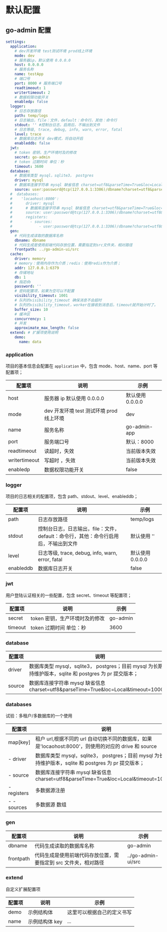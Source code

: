 # 默认配置

## go-admin 配置

```yml
settings:
  application:
    # dev开发环境 test测试环境 prod线上环境
    mode: dev
    # 服务器ip，默认使用 0.0.0.0
    host: 0.0.0.0
    # 服务名称
    name: testApp
    # 端口号
    port: 8000 # 服务端口号
    readtimeout: 1
    writertimeout: 2
    # 数据权限功能开关
    enabledp: false
  logger:
    # 日志存放路径
    path: temp/logs
    # 日志输出，file：文件，default：命令行，其他：命令行
    stdout: '' #控制台日志，启用后，不输出到文件
    # 日志等级, trace, debug, info, warn, error, fatal
    level: trace
    # 数据库日志开关 dev模式，将自动开启
    enableddb: false
  jwt:
    # token 密钥，生产环境时及的修改
    secret: go-admin
    # token 过期时间 单位：秒
    timeout: 3600
  database:
    # 数据库类型 mysql，sqlite3， postgres
    driver: mysql
    # 数据库连接字符串 mysql 缺省信息 charset=utf8&parseTime=True&loc=Local&timeout=1000ms
    source: user:password@tcp(127.0.0.1:3306)/dbname?charset=utf8&parseTime=True&loc=Local&timeout=1000ms
  #  databases:
  #    'locaohost:8000':
  #      driver: mysql
  #      # 数据库连接字符串 mysql 缺省信息 charset=utf8&parseTime=True&loc=Local&timeout=1000ms
  #      source: user:password@tcp(127.0.0.1:3306)/dbname?charset=utf8&parseTime=True&loc=Local&timeout=1000ms
  #      registers:
  #        - sources:
  #            - user:password@tcp(127.0.0.1:3306)/dbname?charset=utf8&parseTime=True&loc=Local&timeout=1000ms
  gen:
    # 代码生成读取的数据库名称
    dbname: dbname
    # 代码生成是使用前端代码存放位置，需要指定到src文件夹，相对路径
    frontpath: ../go-admin-ui/src
  cache:
    driver: memory
    # memory：使用内存作为介质；redis：使用redis作为介质；
    addr: 127.0.0.1:6379
    # 存储地址
    db: 1
    # 指定db
    password: ''
    # 密码配置项，如果为空可以不配置
    visibility_timeout: 1001
    # 队列的visibility_timeout 确保消息不会超时
    # 队列的visibility_timeout，worker在接收到消息后，timeout就开始计时了。
    buffer_size: 10
    # 缓冲区
    concurrency: 1
    # 并发
    approximate_max_length: false
  extend: # 扩展项使用说明
    demo:
      name: data
```

### application

项目的基本信息会配置在 `application` 中，包含 mode、host、name、port 等配置项；

| 配置项        | 说明                                     | 示例             |
| ------------- | ---------------------------------------- | ---------------- |
| host          | 服务器 ip 默认使用 0.0.0.0               | 默认使用 0.0.0.0 |
| mode          | dev 开发环境 test 测试环境 prod 线上环境 | dev              |
| name          | 服务名称                                 | go-admin-app     |
| port          | 服务端口号                               | 默认：8000       |
| readtimeout   | 读超时，失效                             | 当前版本失效     |
| writertimeout | 写超时 ，失效                            | 当前版本失效     |
| enabledp      | 数据权限功能开关                         | false            |

### logger

项目的日志相关的配置项，包含 path、stdout、level、enableddb；

| 配置项    | 说明                                                                                | 示例             |
| --------- | ----------------------------------------------------------------------------------- | ---------------- |
| path      | 日志存放路径                                                                        | temp/logs        |
| stdout    | 控制台日志，日志输出，file：文件，default：命令行，其他：命令行启用后，不输出到文件 | 默认使用 ''      |
| level     | 日志等级, trace, debug, info, warn, error, fatal                                    | 默认使用 0.0.0.0 |
| enableddb | 数据库日志开关                                                                      | false            |

### jwt

用户登陆认证相关的一些配置，包含 secret、timeout 等配置项；

| 配置项  | 说明                           | 示例     |
| ------- | ------------------------------ | -------- |
| secret  | token 密钥，生产环境时及的修改 | go-admin |
| timeout | token 过期时间 单位：秒        | 3600     |

### database

| 配置项 | 说明                                                                                                     | 示例                                                                                          |
| ------ | -------------------------------------------------------------------------------------------------------- | --------------------------------------------------------------------------------------------- |
| driver | 数据库类型 mysql，sqlite3， postgres；目前 mysql 为长期支持维护版本，sqlite 和 postgres 为 pr 提交版本； | mysql                                                                                         |
| source | 数据库连接字符串 mysql 缺省信息 charset=utf8&parseTime=True&loc=Local&timeout=1000ms                     | user:password@tcp(127.0.0.1:3306)/dbname?charset=utf8&parseTime=True&loc=Local&timeout=1000ms |

### databases

试验：多租户/多数据库的一个使用

| 配置项      | 说明                                                                                                     | 示例                                                                                          |
| ----------- | -------------------------------------------------------------------------------------------------------- | --------------------------------------------------------------------------------------------- |
| map[key]    | 租户 url,根据不同的 url 自动切换不同的数据库，如果是'locaohost:8000'，则使用的对应的 drive 和 source     | 'locaohost:8000'                                                                              |
| - driver    | 数据库类型 mysql，sqlite3， postgres；目前 mysql 为长期支持维护版本，sqlite 和 postgres 为 pr 提交版本； | mysql                                                                                         |
| - source    | 数据库连接字符串 mysql 缺省信息 charset=utf8&parseTime=True&loc=Local&timeout=1000ms                     | user:password@tcp(127.0.0.1:3306)/dbname?charset=utf8&parseTime=True&loc=Local&timeout=1000ms |
| - registers | 多数据源注册                                                                                             |                                                                                               |
| - - sources | 多数据源 数组                                                                                            | user:password@tcp(127.0.0.1:3306)/dbname?charset=utf8&parseTime=True&loc=Local&timeout=1000ms |

### gen

| 配置项    | 说明                                                            | 示例               |
| --------- | --------------------------------------------------------------- | ------------------ |
| dbname    | 代码生成读取的数据库名称                                        | go-admin           |
| frontpath | 代码生成是使用前端代码存放位置，需要指定到 src 文件夹，相对路径 | ../go-admin-ui/src |

### extend

自定义扩展配置项

| 配置项 | 说明           | 示例                       |
| ------ | -------------- | -------------------------- |
| demo   | 示例结构体     | 这里可以根据自己的定义书写 |
| name   | 示例结构体 key | ...                        |
